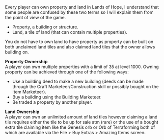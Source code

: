 ---
---
Every player can own property and land in Lands of Hope, I understand that some people are confused by these two terms so I will explain them from the point of view of the game.

*   Property, a building or structure.
*   Land, a tile of land (that can contain multiple properties).

You do not have to own land to have property as property can be built on both unclaimed land tiles and also claimed land tiles that the owner allows building on.

**Property Ownership**  
A player can own multiple properties with a limit of 35 at level 1000. Owning property can be achieved through one of the following ways:

*   Use a building deed to make a new building (deeds can be made through the Craft Marketeer/Construction skill or possibly bought on the Item Marketeer).
*   Buy a building using the Building Marketeer.
*   Be traded a property by another player.

**Land Ownership**  
A player can own an unlimited amount of land tiles however claiming a land tile requires either the tile to be up for sale atm (rare) or the use of a bought extra tile claiming item like the Genesis orb or Orb of Terraforming both of which are available via the File > Buy Extras > Amazing Items screen.